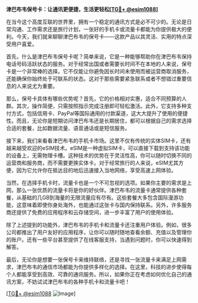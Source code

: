 **津巴布韦保号卡：让通讯更便捷，生活更轻松[[TG💪+ @esim1088](https://t.me/s/esim1088)]**

在当今这个高度互联的世界里，拥有一个稳定的通讯方式是必不可少的。无论是日常沟通、工作需求还是旅行计划，一张好的手机卡或流量卡都能为你提供极大的便利。今天，我们就来聊聊津巴布韦的保号卡——这款产品以其灵活、实用的特点深受用户喜爱。

首先，什么是津巴布韦保号卡呢？简单来说，它是一种能够帮助你在津巴布韦保持电话号码活跃状态的服务。对于经常出国或者需要长时间不在本地的人来说，保号卡是一个非常棒的选择。它不仅能让你避免因长时间未使用而被运营商取消服务，还能确保你始终处于可联系的状态。这对于那些需要紧急联系或者不想错过重要信息的人来说尤为重要。

那么，保号卡具体有哪些优势呢？首先，它的价格相对实惠，适合不同预算的人群。其次，操作简便，只需按照指示完成注册即可轻松激活。此外，它支持多种支付方式，包括信用卡、PayPal等国际通用的付款渠道，这大大提升了使用的便捷性。而且，无论你是短期访问津巴布韦还是长期居住，都可以根据自己的需求选择合适的套餐，比如数据流量、语音通话或是短信服务。

接下来，我们来看看津巴布韦的手机卡市场。这里不仅有传统的实体SIM卡，还有越来越受欢迎的eSIM技术。eSIM是一种虚拟SIM卡，可以直接下载到支持该功能的设备上，无需物理卡槽。这种技术的优势在于灵活性高，你可以随时切换不同的运营商和服务商，而不需要更换实体卡。对于经常旅行的人来说，eSIM尤其方便，因为它允许你在抵达目的地后迅速接入当地网络，享受高速上网体验。

当然，在选择手机卡时，流量卡也是一个不可忽视的选项。如果你主要的需求是上网，那么一张优质的流量卡将是你的好伙伴。津巴布韦的流量卡通常提供各种套餐，从基础的几GB到海量的无限流量应有尽有。这些套餐大多包含国际漫游功能，这意味着即使你身处海外，也能通过这张卡与国内保持联系。另外，许多服务商还提供了免费的应用程序和云存储空间，进一步丰富了用户的使用体验。

除了上述提到的功能外，津巴布韦的手机卡和流量卡还注重用户体验。例如，很多公司都推出了用户友好的应用程序，让你可以随时随地查看余额、充值以及管理你的账户。还有一些平台甚至提供了在线客服支持，当遇到问题时，你可以快速得到解答。

最后，无论你是想要一张保号卡来维持联络，还是寻找一张流量卡来满足上网需求，津巴布韦的通信市场都能为你提供多样化的选择。在这里，科技的进步使得每个人都能享受到高效、可靠的通讯服务。所以，如果你正在考虑如何优化自己的通讯方案，不妨试试津巴布韦的各种手机卡和流量卡吧！

[[TG💪+ @esim1088](https://t.me/s/esim1088) ![Image](https://i.postimg.cc/4NQfJmqS/Snipaste-2025-05-13-00-14-12.png)]
